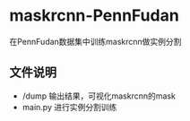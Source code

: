 # maskrcnn-PennFudan

在PennFudan数据集中训练maskrcnn做实例分割

## 文件说明
* /dump 输出结果，可视化maskrcnn的mask
* main.py 进行实例分割训练
